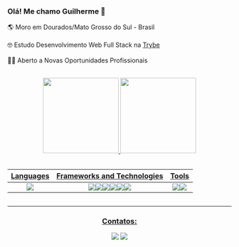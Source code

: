 ### Olá! Me chamo Guilherme 👋

<p align="left">
🌎 Moro em Dourados/Mato Grosso do Sul - Brasil
<br><br>
🤓 Estudo Desenvolvimento Web Full Stack na <a href="https://www.betrybe.com/" target="_blank">Trybe</a>
<br><br>
👨‍💻 Aberto a Novas Oportunidades Profissionais
</p><br>

<div align="center">
  <a href="https://github.com/guilhermepallma">
  <img height="170em" src="https://github-readme-stats.vercel.app/api?username=guilhermepallma&show_icons=true&theme=merko&include_all_commits=true&count_private=true"/>
  <img height="170em" src="https://github-readme-stats.vercel.app/api/top-langs/?username=guilhermepallma&=anuraghazra&layout=compact&theme=merko"/>
</div>

<div align="center"><br>

| Languages  | Frameworks and Technologies | Tools   
|---|---|---|
|<div align="center"><img src="https://img.shields.io/badge/JavaScript-F7DF1E?style=for-the-badge&logo=javascript&logoColor=black"/></div>|<div id='lojc' align="center"><img src="https://img.shields.io/badge/Node.js-43853D?style=for-the-badge&logo=node.js&logoColor=white"/><img src="https://img.shields.io/badge/React-20232A?style=for-the-badge&logo=react&logoColor=61DAFB"/><img src="https://img.shields.io/badge/Redux-593D88?style=for-the-badge&logo=redux&logoColor=white"/><img src="https://img.shields.io/badge/HTML5-E34F26?style=for-the-badge&logo=html5&logoColor=white"/><img src="https://img.shields.io/badge/CSS-239120?&style=for-the-badge&logo=css3&logoColor=white"/><img src="https://img.shields.io/badge/MySQL-005C84?style=for-the-badge&logo=mysql&logoColor=white"/></div>|<div id='lojc' align="center"><img src="https://img.shields.io/badge/Linux-FCC624?style=for-the-badge&logo=linux&logoColor=black"/><img src="https://camo.githubusercontent.com/63350538fde994bc287ccd4908809301e157980e6564bf78d2c5cec22c0a5914/68747470733a2f2f696d672e736869656c64732e696f2f62616467652f446f636b65722d3243413545303f7374796c653d666f722d7468652d6261646765266c6f676f3d646f636b6572266c6f676f436f6c6f723d7768697465"/></div>

##

<hr />

 ### Contatos:
<div> 
  <a href = "mailto:guilhermepallma@gmail.com"><img src="https://img.shields.io/badge/Gmail-D14836?style=for-the-badge&logo=gmail&logoColor=white"></a>
  <a href="https://www.linkedin.com/in/guilhermepallma" target="_blank"><img src="https://img.shields.io/badge/-LinkedIn-%230077B5?style=for-the-badge&logo=linkedin&logoColor=white" target="_blank"></a>
</div>
